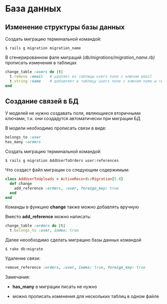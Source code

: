 # База данных
## Изменение структуры базы данных
Создать миграцию терминальной командой:
```
$ rails g migration migration_name
```
В сгенерированном фале миграций *(db/migrations/migration_name.rb)* прописать изменения в таблицах
```ruby
change_table :users do |t|
  t.remove :email	# удаляет из таблицы users поле с ключом email
  t.string :name 	# добавляет в таблицу users поле с ключом name и типом строка
end
```
## Создание связей в БД
У моделей не нужно создавать поля, являющиеся вторичными ключами, т.к. они создадутся автоматически при миграции БД

В модели необходимо прописать связи в виде:
```ruby
belongs_to :user
has_many :orders
```
Создать миграцию терминальной командой:
```
$ rails g migration AddUserToOrders user:references
```
Что создаст файл миграции со следующим содержимым:
```ruby
class AddUserToUploads < ActiveRecord::Migration[5.0]
  def change
    add_reference :orders, :user, foreign_key: true
  end
end
```
Команды в функцию **change** также можно добавлять вручную

Вместо **add_reference** можно написать:
```ruby
change_table :orders do |t|
  t.belongs_to :user, index: true
```
Далее неообходимо сделать миграцию базы данных командой
```
$ rake db:migrate
```
Удаление связи:
```ruby
remove_reference :orders, :user, index: true, foreign_key: true
```
Замечания:

* **has_many** в миграции писать не нужно

* можно прописать изменения для нескольких таблиц в одном файле
